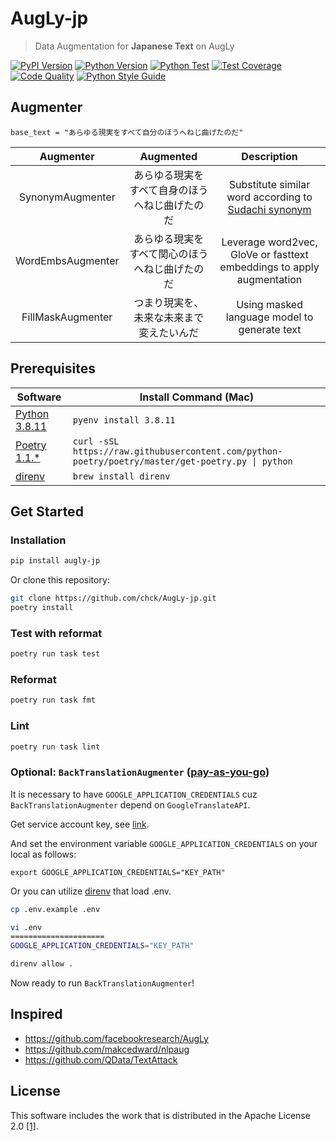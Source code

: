 # AugLy-jp
> Data Augmentation for **Japanese Text** on AugLy

[![PyPI Version][pypi-image]][pypi-url]
[![Python Version][python-image]][python-image]
[![Python Test][test-image]][test-url]
[![Test Coverage][coverage-image]][coverage-url]
[![Code Quality][quality-image]][quality-url]
[![Python Style Guide][black-image]][black-url]

## Augmenter
`base_text = "あらゆる現実をすべて自分のほうへねじ曲げたのだ"`

Augmenter | Augmented | Description
:---:|:---:|:---:
SynonymAugmenter|あらゆる現実をすべて自身のほうへねじ曲げたのだ|Substitute similar word according to [Sudachi synonym](https://github.com/WorksApplications/SudachiDict/blob/develop/docs/synonyms.md)
WordEmbsAugmenter|あらゆる現実をすべて関心のほうへねじ曲げたのだ|Leverage word2vec, GloVe or fasttext embeddings to apply augmentation
FillMaskAugmenter|つまり現実を、未来な未来まで変えたいんだ|Using masked language model to generate text

## Prerequisites
| Software                   | Install Command (Mac)      |
|----------------------------|----------------------------|
| [Python 3.8.11][python]    | `pyenv install 3.8.11`     |
| [Poetry 1.1.*][poetry]     | `curl -sSL https://raw.githubusercontent.com/python-poetry/poetry/master/get-poetry.py \| python`|
| [direnv][direnv]           | `brew install direnv`      |

[python]: https://www.python.org/downloads/release/python-3811/
[poetry]: https://python-poetry.org/
[direnv]: https://direnv.net/

## Get Started
### Installation
```bash
pip install augly-jp
```

Or clone this repository:
```bash
git clone https://github.com/chck/AugLy-jp.git
poetry install
```

### Test with reformat
```bash
poetry run task test
```

### Reformat
```bash
poetry run task fmt
```

### Lint
```bash
poetry run task lint
```

### Optional: `BackTranslationAugmenter` ([pay-as-you-go](https://cloud.google.com/translate/pricing))
It is necessary to have `GOOGLE_APPLICATION_CREDENTIALS` cuz `BackTranslationAugmenter` depend on `GoogleTranslateAPI`.

Get service account key, see [link](https://cloud.google.com/translate/docs/setup#python).

And set the environment variable `GOOGLE_APPLICATION_CREDENTIALS` on your local as follows:
```
export GOOGLE_APPLICATION_CREDENTIALS="KEY_PATH"
```
Or you can utilize [direnv][direnv] that load .env.
```bash
cp .env.example .env
```

```bash
vi .env
=====================
GOOGLE_APPLICATION_CREDENTIALS="KEY_PATH"
```

```bash
direnv allow .
```

Now ready to run `BackTranslationAugmenter`!

## Inspired
- https://github.com/facebookresearch/AugLy
- https://github.com/makcedward/nlpaug
- https://github.com/QData/TextAttack

## License
This software includes the work that is distributed in the Apache License 2.0 [[1]][apache1-url].

[pypi-image]: https://badge.fury.io/py/augly-jp.svg
[pypi-url]: https://badge.fury.io/py/augly-jp
[python-image]: https://img.shields.io/pypi/pyversions/augly-jp.svg
[test-image]: https://github.com/chck/AugLy-jp/workflows/Test/badge.svg
[test-url]: https://github.com/chck/Augly-jp/actions?query=workflow%3ATest
[coverage-image]: https://img.shields.io/codecov/c/github/chck/AugLy-jp?color=%2334D058
[coverage-url]: https://codecov.io/gh/chck/AugLy-jp
[quality-image]: https://img.shields.io/lgtm/grade/python/g/chck/AugLy-jp.svg?logo=lgtm&logoWidth=18
[quality-url]: https://lgtm.com/projects/g/chck/AugLy-jp/context:python
[black-image]: https://img.shields.io/badge/code%20style-black-black
[black-url]: https://github.com/psf/black
[apache1-url]: https://github.com/cl-tohoku/bert-japanese/blob/v2.0/LICENSE

